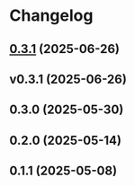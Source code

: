 # Changelog

## [0.3.1](https://github.com/nulab/backlog-mcp-server/compare/vv0.3.1...v0.3.1) (2025-06-26)

## v0.3.1 (2025-06-26)

## 0.3.0 (2025-05-30)

## 0.2.0 (2025-05-14)

## 0.1.1 (2025-05-08)
